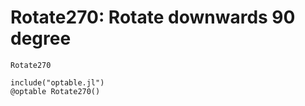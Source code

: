 # Rotate270: Rotate downwards 90 degree

```@docs
Rotate270
```

```@eval
include("optable.jl")
@optable Rotate270()
```
